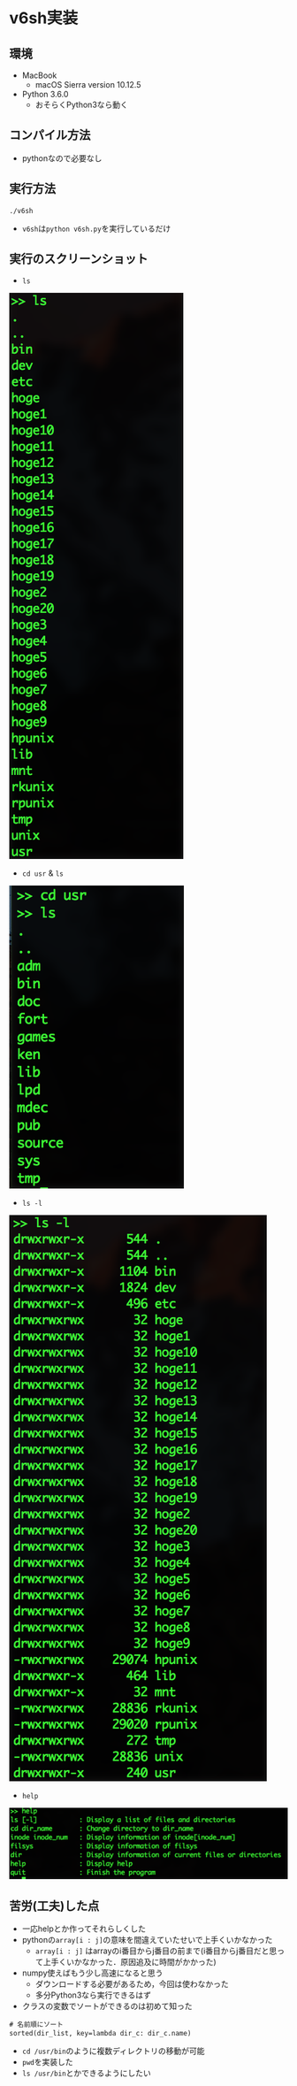 # v6sh実装

## 環境
- MacBook
    - macOS Sierra version 10.12.5
- Python 3.6.0
    - おそらくPython3なら動く

## コンパイル方法
- pythonなので必要なし

## 実行方法
```
./v6sh
```
- `v6sh`は`python v6sh.py`を実行しているだけ

## 実行のスクリーンショット
- `ls`

![ls-root](./screenshot/ls-root.png)
- `cd usr` & `ls`

![cd-ls-usr](./screenshot/cd-ls-usr.png)
- `ls -l`

![ls-l-root](./screenshot/ls-l-root.png)
- `help`

![help](./screenshot/help.png)

## 苦労(工夫)した点
- 一応helpとか作ってそれらしくした
- pythonの`array[i : j]`の意味を間違えていたせいで上手くいかなかった
    - `array[i : j]` はarrayのi番目からj番目の前まで(i番目からj番目だと思って上手くいかなかった．原因追及に時間がかかった)
- numpy使えばもう少し高速になると思う
    - ダウンロードする必要があるため，今回は使わなかった
    - 多分Python3なら実行できるはず
- クラスの変数でソートができるのは初めて知った
```
# 名前順にソート
sorted(dir_list, key=lambda dir_c: dir_c.name)
```
- `cd /usr/bin`のように複数ディレクトリの移動が可能
- `pwd`を実装した
- `ls /usr/bin`とかできるようにしたい
